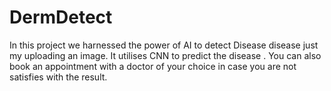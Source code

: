 # DermDetect
In this project we harnessed the power of AI to detect Disease disease just my uploading an image. It utilises CNN to predict the disease . You can also book an appointment with a doctor of your choice in case you are not satisfies with the result.
